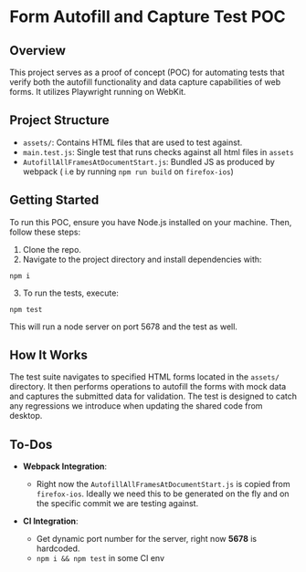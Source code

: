 # Form Autofill and Capture Test POC

## Overview

This project serves as a proof of concept (POC) for automating tests that verify both the autofill functionality and data capture capabilities of web forms. It utilizes Playwright running on WebKit.

## Project Structure

- `assets/`: Contains HTML files that are used to test against.
- `main.test.js`: Single test that runs checks against all html files in `assets`
- `AutofillAllFramesAtDocumentStart.js`: Bundled JS as produced by webpack ( i.e by running `npm run build` on `firefox-ios`)

## Getting Started

To run this POC, ensure you have Node.js installed on your machine. Then, follow these steps:

1. Clone the repo.
2. Navigate to the project directory and install dependencies with:

```shell
npm i
```

3. To run the tests, execute:

```shell
npm test
```

This will run a node server on port 5678 and the test as well.

## How It Works

The test suite navigates to specified HTML forms located in the `assets/` directory. It then performs operations to autofill the forms with mock data and captures the submitted data for validation. The test is designed to catch any regressions we introduce when updating the shared code from desktop.

## To-Dos

- **Webpack Integration**:

  - Right now the `AutofillAllFramesAtDocumentStart.js` is copied from `firefox-ios`. Ideally we need this to be generated on the fly and on the specific commit we are testing against.

- **CI Integration**:
  - Get dynamic port number for the server, right now **5678** is hardcoded.
  - `npm i && npm test` in some CI env
